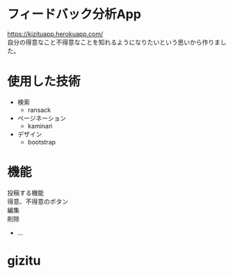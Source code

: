 # フィードバック分析App
https://kizituapp.herokuapp.com/    
自分の得意なこと不得意なことを知れるようになりたいという思いから作りました。

# 使用した技術

+ 検索  
  - ransack  
+ ページネーション  
  - kaminari 
+ デザイン  
  - bootstrap
  
# 機能  

投稿する機能  
得意、不得意のボタン  
編集  
削除  


* ...
# gizitu
